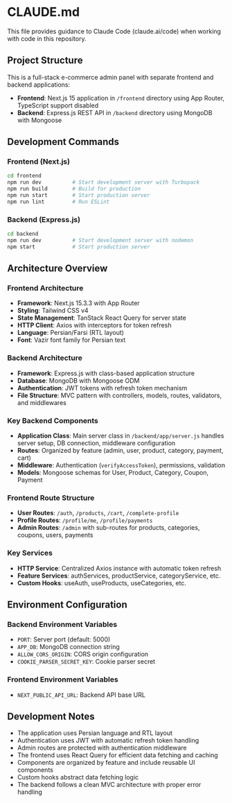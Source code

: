 # CLAUDE.md

This file provides guidance to Claude Code (claude.ai/code) when working with code in this repository.

## Project Structure

This is a full-stack e-commerce admin panel with separate frontend and backend applications:

- **Frontend**: Next.js 15 application in `/frontend` directory using App Router, TypeScript support disabled
- **Backend**: Express.js REST API in `/backend` directory using MongoDB with Mongoose

## Development Commands

### Frontend (Next.js)
```bash
cd frontend
npm run dev          # Start development server with Turbopack
npm run build        # Build for production
npm run start        # Start production server
npm run lint         # Run ESLint
```

### Backend (Express.js)
```bash
cd backend
npm run dev          # Start development server with nodemon
npm start            # Start production server
```

## Architecture Overview

### Frontend Architecture
- **Framework**: Next.js 15.3.3 with App Router
- **Styling**: Tailwind CSS v4
- **State Management**: TanStack React Query for server state
- **HTTP Client**: Axios with interceptors for token refresh
- **Language**: Persian/Farsi (RTL layout)
- **Font**: Vazir font family for Persian text

### Backend Architecture
- **Framework**: Express.js with class-based application structure
- **Database**: MongoDB with Mongoose ODM
- **Authentication**: JWT tokens with refresh token mechanism
- **File Structure**: MVC pattern with controllers, models, routes, validators, and middlewares

### Key Backend Components
- **Application Class**: Main server class in `/backend/app/server.js` handles server setup, DB connection, middleware configuration
- **Routes**: Organized by feature (admin, user, product, category, payment, cart)
- **Middleware**: Authentication (`verifyAccessToken`), permissions, validation
- **Models**: Mongoose schemas for User, Product, Category, Coupon, Payment

### Frontend Route Structure
- **User Routes**: `/auth`, `/products`, `/cart`, `/complete-profile`
- **Profile Routes**: `/profile/me`, `/profile/payments`
- **Admin Routes**: `/admin` with sub-routes for products, categories, coupons, users, payments

### Key Services
- **HTTP Service**: Centralized Axios instance with automatic token refresh
- **Feature Services**: authServices, productService, categoryService, etc.
- **Custom Hooks**: useAuth, useProducts, useCategories, etc.

## Environment Configuration

### Backend Environment Variables
- `PORT`: Server port (default: 5000)
- `APP_DB`: MongoDB connection string
- `ALLOW_CORS_ORIGIN`: CORS origin configuration
- `COOKIE_PARSER_SECRET_KEY`: Cookie parser secret

### Frontend Environment Variables
- `NEXT_PUBLIC_API_URL`: Backend API base URL

## Development Notes

- The application uses Persian language and RTL layout
- Authentication uses JWT with automatic refresh token handling
- Admin routes are protected with authentication middleware
- The frontend uses React Query for efficient data fetching and caching
- Components are organized by feature and include reusable UI components
- Custom hooks abstract data fetching logic
- The backend follows a clean MVC architecture with proper error handling